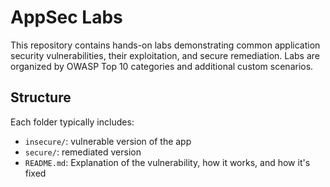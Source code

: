 # AppSec Labs

This repository contains hands-on labs demonstrating common application security vulnerabilities, their exploitation, and secure remediation. Labs are organized by OWASP Top 10 categories and additional custom scenarios.

## Structure

Each folder typically includes:

- `insecure/`: vulnerable version of the app
- `secure/`: remediated version
- `README.md`: Explanation of the vulnerability, how it works, and how it's fixed
